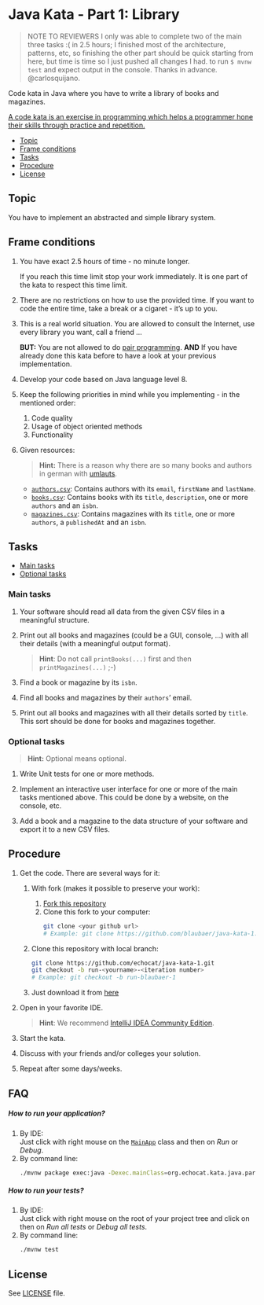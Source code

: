 # Java Kata - Part 1: Library


> NOTE TO REVIEWERS
I only was able to complete two of the main three tasks :( in 2.5 hours; I finished most of the architecture, patterns, etc, so finishing the other part should be quick starting from here, but time is time so I just pushed all changes I had. to run `$ mvnw test` and expect output in the console. Thanks in advance. @carlosquijano. 

Code kata in Java where you have to write a library of books and magazines.

[A code kata is an exercise in programming which helps a programmer hone their skills through practice and repetition.](https://en.wikipedia.org/wiki/Kata_(programming))

* [Topic](#topic)
* [Frame conditions](#frame-conditions)
* [Tasks](#tasks)
* [Procedure](#procedure)
* [License](#license)

## Topic

You have to implement an abstracted and simple library system.

## Frame conditions

1. You have exact 2.5 hours of time - no minute longer.

   If you reach this time limit stop your work immediately.
   It is one part of the kata to respect this time limit.
   
2. There are no restrictions on how to use the provided time.
   If you want to code the entire time, take a break or a cigaret - it’s up to you.

3. This is a real world situation. You are allowed to consult the Internet, use every library you want, call a friend ...

   **BUT:** You are not allowed to do [pair programming](https://en.wikipedia.org/wiki/Pair_programming).
   **AND** If you have already done this kata before to have a look at your previous implementation.

4. Develop your code based on Java language level 8.

5. Keep the following priorities in mind while you implementing - in the mentioned order:
   1. Code quality
   2. Usage of object oriented methods
   3. Functionality

6. Given resources:

   > **Hint:** There is a reason why there are so many books and authors in german with [umlauts](https://en.wikipedia.org/wiki/Germanic_umlaut).

   * [`authors.csv`](src/main/resources/org/echocat/kata/java/part1/data/authors.csv): Contains authors with its `email`, `firstName` and `lastName`.
   * [`books.csv`](src/main/resources/org/echocat/kata/java/part1/data/books.csv): Contains books with its `title`, `description`, one or more `authors` and an `isbn`.
   * [`magazines.csv`](src/main/resources/org/echocat/kata/java/part1/data/magazines.csv): Contains magazines with its `title`, one or more `authors`, a `publishedAt` and an `isbn`.

## Tasks

* [Main tasks](#main-tasks)
* [Optional tasks](#optional-tasks)

### Main tasks

1. Your software should read all data from the given CSV files in a meaningful structure.

2. Print out all books and magazines (could be a GUI, console, …) with all their details (with a meaningful output format).

   > **Hint**: Do not call `printBooks(...)` first and then `printMagazines(...)` ;-)

3. Find a book or magazine by its `isbn`.

4. Find all books and magazines by their `authors`’ email.

5. Print out all books and magazines with all their details sorted by `title`.
   This sort should be done for books and magazines together.

### Optional tasks

> **Hint:** Optional means optional.

1. Write Unit tests for one or more methods.

2. Implement an interactive user interface for one or more of the main tasks mentioned above.
   This could be done by a website, on the console, etc.

3. Add a book and a magazine to the data structure of your software and export it to a new CSV files.

## Procedure

1. Get the code. There are several ways for it:

   1. With fork (makes it possible to preserve your work):
      1. [Fork this repository](https://github.com/echocat/java-kata-1/fork)
      2. Clone this fork to your computer:
         ```bash
         git clone <your github url>
         # Example: git clone https://github.com/blaubaer/java-kata-1.git
         ```

   2. Clone this repository with local branch:
      ```bash
      git clone https://github.com/echocat/java-kata-1.git
      git checkout -b run-<yourname>-<iteration number> 
      # Example: git checkout -b run-blaubaer-1
      ```

   3. Just download it from [here](https://github.com/echocat/java-kata-1/archive/master.zip)

2. Open in your favorite IDE.

   > **Hint**: We recommend [IntelliJ IDEA Community Edition](https://www.jetbrains.com/idea).

3. Start the kata.

4. Discuss with your friends and/or colleges your solution.

5. Repeat after some days/weeks.

## FAQ

##### How to run your application?

1. By IDE:<br/>
   Just click with right mouse on the [`MainApp`](src/main/java/org/echocat/kata/java/part1/MainApp.java) class and
   then on _Run_ or _Debug_.
2. By command line:
   ```bash
   ./mvnw package exec:java -Dexec.mainClass=org.echocat.kata.java.part1.MainApp
   ```
##### How to run your tests?

1. By IDE:<br/>
   Just click with right mouse on the root of your project tree and click on
   then on _Run all tests_ or _Debug all tests_.
2. By command line:
   ```bash
   ./mvnw test
   ```

## License

See [LICENSE](LICENSE) file.
